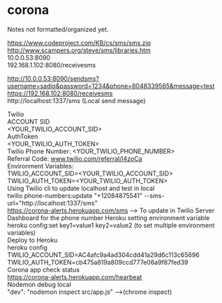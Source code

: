 # corona

Notes not formatted/organized yet.  

https://www.codeproject.com/KB/cs/sms/sms.zip  
http://www.scampers.org/steve/sms/libraries.htm  
10.0.0.53:8090  
192.168.1.102:8080/receivesms  

http://10.0.0.53:8090/sendsms?username=sadiq&password=1234&phone=8048339565&message=test  
https://192.168.102:8080/receivesms  
http://localhost:1337/sms (Local send message)  

Twilio  
ACCOUNT SID  
	<YOUR_TWILIO_ACCOUNT_SID>  
AuthToken  
	<YOUR_TWILIO_AUTH_TOKEN>  
Twilio Phone Number: <YOUR_TWILIO_PHONE_NUMBER>  
Referral Code: www.twilio.com/referral/l4zoCa  
Environment Variables:  
	TWILIO_ACCOUNT_SID=<YOUR_TWILIO_ACCOUNT_SID>  
	TWILIO_AUTH_TOKEN=<YOUR_TWILIO_AUTH_TOKEN>  
Using Twilio cli to update localhost and test in local  
	twilio phone-numbers:update "+12084875541" --sms-url="http://localhost:1337/sms"  
	https://corona-alerts.herokuapp.com/sms --> To update in Twilio Server Dashboard for the phone number
Heroku setting environment variable   
	heroku config:set key1=value1 key2=value2 (to set multiple environment variables)  
Deploy to Heroku  
heroku config  TWILIO_ACCOUNT_SID=AC4afc9a4ad304cdd41a29d6c113c65696 TWILIO_AUTH_TOKEN=cb475a819a809ccd777e06a9f87fed39  
Corona app check status  
	https://corona-alerts.herokuapp.com/hearbeat  
Nodemon debug local  
	"dev": "nodemon inspect src/app.js" -->(chrome inspect)  
